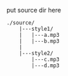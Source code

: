 put source dir here

```
./source/
    |---style1/
    |   |---a.mp3
    |   |---b.mp3
    |
    |---style2/
        |---c.mp3
        |---d.mp3
```
